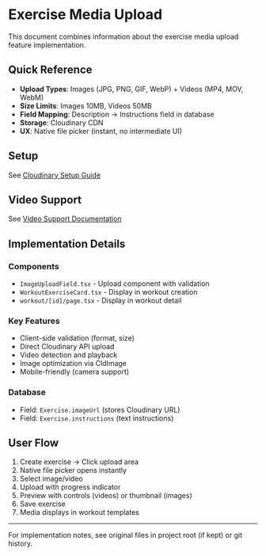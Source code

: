 # Exercise Media Upload

This document combines information about the exercise media upload feature implementation.

## Quick Reference

- **Upload Types**: Images (JPG, PNG, GIF, WebP) + Videos (MP4, MOV, WebM)
- **Size Limits**: Images 10MB, Videos 50MB
- **Field Mapping**: Description → Instructions field in database
- **Storage**: Cloudinary CDN
- **UX**: Native file picker (instant, no intermediate UI)

## Setup

See [Cloudinary Setup Guide](../setup/cloudinary.md)

## Video Support

See [Video Support Documentation](./video-support.md)

## Implementation Details

### Components
- `ImageUploadField.tsx` - Upload component with validation
- `WorkoutExerciseCard.tsx` - Display in workout creation
- `workout/[id]/page.tsx` - Display in workout detail

### Key Features
- Client-side validation (format, size)
- Direct Cloudinary API upload
- Video detection and playback
- Image optimization via CldImage
- Mobile-friendly (camera support)

### Database
- Field: `Exercise.imageUrl` (stores Cloudinary URL)
- Field: `Exercise.instructions` (text instructions)

## User Flow

1. Create exercise → Click upload area
2. Native file picker opens instantly
3. Select image/video
4. Upload with progress indicator
5. Preview with controls (videos) or thumbnail (images)
6. Save exercise
7. Media displays in workout templates

---

For implementation notes, see original files in project root (if kept) or git history.
